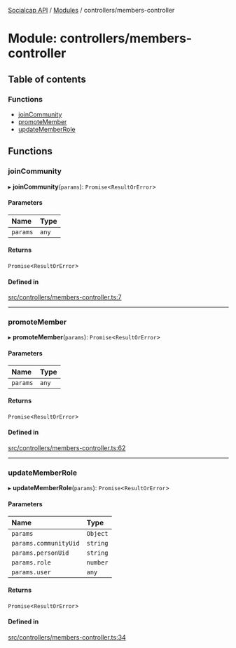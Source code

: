 [Socialcap API](../README.md) / [Modules](../modules.md) / controllers/members-controller

# Module: controllers/members-controller

## Table of contents

### Functions

- [joinCommunity](controllers_members_controller.md#joincommunity)
- [promoteMember](controllers_members_controller.md#promotemember)
- [updateMemberRole](controllers_members_controller.md#updatememberrole)

## Functions

### joinCommunity

▸ **joinCommunity**(`params`): `Promise`\<`ResultOrError`\>

#### Parameters

| Name | Type |
| :------ | :------ |
| `params` | `any` |

#### Returns

`Promise`\<`ResultOrError`\>

#### Defined in

[src/controllers/members-controller.ts:7](https://github.com/Identicon-Dao/socialcap-services/blob/50fabe6c/src/controllers/members-controller.ts#L7)

___

### promoteMember

▸ **promoteMember**(`params`): `Promise`\<`ResultOrError`\>

#### Parameters

| Name | Type |
| :------ | :------ |
| `params` | `any` |

#### Returns

`Promise`\<`ResultOrError`\>

#### Defined in

[src/controllers/members-controller.ts:62](https://github.com/Identicon-Dao/socialcap-services/blob/50fabe6c/src/controllers/members-controller.ts#L62)

___

### updateMemberRole

▸ **updateMemberRole**(`params`): `Promise`\<`ResultOrError`\>

#### Parameters

| Name | Type |
| :------ | :------ |
| `params` | `Object` |
| `params.communityUid` | `string` |
| `params.personUid` | `string` |
| `params.role` | `number` |
| `params.user` | `any` |

#### Returns

`Promise`\<`ResultOrError`\>

#### Defined in

[src/controllers/members-controller.ts:34](https://github.com/Identicon-Dao/socialcap-services/blob/50fabe6c/src/controllers/members-controller.ts#L34)

